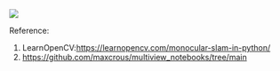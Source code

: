 <img src = "https://learnopencv.com/wp-content/uploads/2024/06/Untitled-Diagram-Page-1-6-1024x555.jpg">


Reference:
1. LearnOpenCV:https://learnopencv.com/monocular-slam-in-python/
2. https://github.com/maxcrous/multiview_notebooks/tree/main 